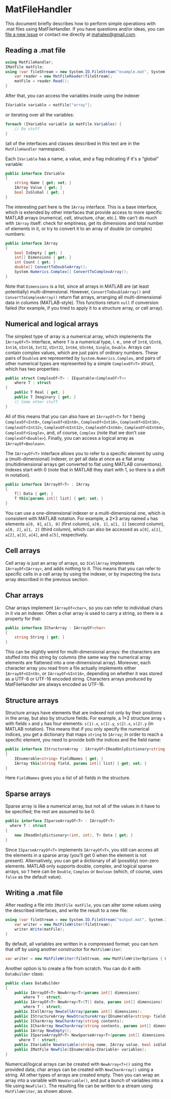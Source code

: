 # MatFileHandler

This document briefly describes how to perform simple operations with .mat files using MatFileHandler.
If you have questions and/or ideas, you can [file a new issue](https://github.com/mahalex/MatFileHandler/issues/new) or contact me directly at <mahalex@gmail.com>.

## Reading a .mat file

```csharp
using MatFileHandler;
IMatFile matFile;
using (var fileStream = new System.IO.FileStream("example.mat", System.IO.FileMode.Open)) {
    var reader = new MatFileReader(fileStream);
    matFile = reader.Read();
}
```

After that, you can access the variables inside using the indexer
```csharp
IVariable variable = matFile["array"];
```
or iterating over all the variables:
```csharp
foreach (IVariable variable in matFile.Variables) {
    // Do stuff
}
```
(all of the interfaces and classes described in this text are in the `MatFileHandler` namespace).

Each `IVariable` has a name, a value, and a flag indicating if it's a “global” variable:
```csharp
public interface IVariable
{
    string Name { get; set; }
    IArray Value { get; }
    bool IsGlobal { get; }
}
```

The interesting part here is the `IArray` interface. This is a base interface, which is extended by other interfaces that provide access to more specific MATLAB arrays (numerical, cell, structure, char, etc.).
We can't do much with `IArray` itself: check for emptiness, get its dimensions and total number of elements in it, or try to convert it to an array of double (or complex) numbers:
```csharp
public interface IArray
{
    bool IsEmpty { get; }
    int[] Dimensions { get; }
    int Count { get; }
    double[] ConvertToDoubleArray();
    System.Numerics.Complex[] ConvertToComplexArray();
}
```

Note that `Dimensions` is a list, since all arrays in MATLAB are (at least potentially) multi-dimensional. However, `ConvertToDoubleArray()` and `ConvertToComplexArray()` return flat arrays, arranging all multi-dimensional data in columns (MATLAB-style). This functions return `null` if conversion failed (for example, if you tried to apply it to a structure array, or cell array). 

## Numerical and logical arrays

The simplest type of array is a numerical array, which implements the `IArrayOf<T>` interface, where `T` is a numerical type, i. e., one of `Int8`, `UInt8`, `Int16`, `UInt16`, `Int32`, `UInt32`, `Int64`, `UInt64`, `Single`, `Double`. Arrays can contain complex values, which are just pairs of ordinary numbers. These pairs of `Double`s are represented by `System.Numerics.Complex`, and pairs of other numerical types are represented by a simple `ComplexOf<T>` struct, which has two properties: 
```csharp
public struct ComplexOf<T> : IEquatable<ComplexOf<T>>
    where T : struct
{
    public T Real { get; }
    public T Imaginary { get; }
    // Some other stuff
}
```

All of this means that you can also have an `IArrayOf<T>` for `T` being `ComplexOf<Int8>`, `ComplexOf<UInt8>`, `ComplexOf<Int16>`, `ComplexOf<UInt16>`, `ComplexOf<Int32>`, `ComplexOf<UInt32>`, `ComplexOf<Int64>`, `ComplexOf<UInt64>`, `ComplexOf<Single>`, and, of course, `Complex` (note that we don't use `ComplexOf<Double>`). Finally, you can access a logical array as `IArrayOf<Boolean>`.

The `IArrayOf<T>` interface allows you to refer to a specific element by using a (multi-dimensional) indexer, or get all data at once as a flat array (multidimensional arrays get converted to flat using MATLAB conventions). Indexes start with 0 (note that in MATLAB they start with 1, so there is a shift in notation).
```csharp
public interface IArrayOf<T> : IArray
{
    T[] Data { get; }
    T this[params int[] list] { get; set; }
}
```
You can use a one-dimensional indexer or a multi-dimensional one, which is consistent with MATLAB notation. For example, a 2×3 array named `a` has elements `a[0, 0]`, `a[1, 0]` (first column), `a[0, 1]`, `a[1, 1]` (second column), `a[0, 2]`, `a[1, 2]` (third column), which can also be accessed as `a[0]`, `a[1]`, `a[2]`, `a[3]`, `a[4]`, and `a[5]`, respectively.

## Cell arrays

Cell array is just an array of arrays, so `ICellArray` implements `IArrayOf<IArray>`, and adds nothing to it. This means that you can refer to specific cells in a cell array by using the indexer, or by inspecting the `Data` array described in the previous section.

## Char arrays

Char arrays implement `IArrayOf<char>`, so you can refer to individual chars in it via an indexer. Often a char array is used to carry a string, so there is a property for that: 
```csharp
public interface ICharArray : IArrayOf<char>
{
    string String { get; }
}
```
This can be slightly weird for multi-dimensional arrays: the characters are stuffed into this string by columns (the same way the numerical array elements are flattened into a one-dimensional array). Moreover, each character array you read from a file actually implements either `IArrayOf<UInt8>`, or `IArrayOf<UInt16>`, depending on whether it was stored as a UTF-8 or UTF-16 encoded string. Characters arrays produced by MatFileHandler are always encoded as UTF-16.

## Structure arrays

Structure arrays have elements that are indexed not only by their positions in the array, but also by structure fields. For example, a 1×2 structure array `s` with fields `x` and `y` has four elements: `s(1).x`, `s(1).y`, `s(2).x`, `s(2).y` (in MATLAB notation). This means that if you only specify the numerical indices, you get a dictionary that maps `string` to `IArray`; in order to reach a specific element, you need to provide both the indices and the field name:
```csharp
public interface IStructureArray : IArrayOf<IReadOnlyDictionary<string, IArray>>
{
    IEnumerable<string> FieldNames { get; }
    IArray this[string field, params int[] list] { get; set; }
}
```
Here `FieldNames` gives you a list of all fields in the structure.

## Sparse arrays

Sparse array is like a numerical array, but not all of the values in it have to be specified; the rest are assumed to be 0.
```csharp
public interface ISparseArrayOf<T> : IArrayOf<T>
  where T : struct
{
    new IReadOnlyDictionary<(int, int), T> Data { get; }
}
```
Since `ISparseArrayOf<T>` implements `IArrayOf<T>`, you still can access all the elements in a sparse array (you'll get 0 when the element is not present). Alternatively, you can get a dictionary of all (possibly) non-zero elements. MATLAB only supports double, complex, and logical sparse arrays, so `T` here can be `Double`, `Complex` or `Boolean` (which, of course, uses `false` as the default value).

## Writing a .mat file

After reading a file into `IMatFile matFile`, you can alter some values using the described interfaces, and write the result to a new file:
```csharp
using (var fileStream = new System.IO.FileStream("output.mat", System.IO.FileMode.Create)) {
    var writer = new MatFileWriter(fileStream);
    writer.Write(matFile);
}
```
By default, all variables are written in a compressed format; you can turn that off by using another constructor for `MatFileWriter`:
```csharp
var writer = new MatFileWriter(fileStream, new MatFileWriterOptions { UseCompression = CompressionUsage.Never });
```

Another option is to create a file from scratch. You can do it with `DataBuilder` class:

```csharp
public class DataBuilder
{
    public IArrayOf<T> NewArray<T>(params int[] dimensions)
        where T : struct;
    public IArrayOf<T> NewArray<T>(T[] data, params int[] dimensions)
        where T : struct;
    public ICellArray NewCellArray(params int[] dimensions);
    public IStructureArray NewStructureArray(IEnumerable<string> fields, params int[] dimensions);
    public ICharArray NewCharArray(string contents);
    public ICharArray NewCharArray(string contents, params int[] dimensions);
    public IArray NewEmpty();
    public ISparseArrayOf<T> NewSparseArray<T>(params int[] dimensions)
      where T : struct;
    public IVariable NewVariable(string name, IArray value, bool isGlobal = false);
    public IMatFile NewFile(IEnumerable<IVariable> variables);
}
```
Numerical/logical arrays can be created with `NewArray<T>()` using the provided data; char arrays can be created with `NewCharArray()` using a string. All other types of arrays are created empty. Then you can wrap an array into a variable with `NewVariable()`, and put a bunch of variables into a file using `NewFile()`. The resulting file can be written to a stream using `MatFileWriter`, as shown above.
